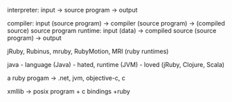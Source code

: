 interpreter: input -> source program -> output

compiler: input (source program) -> compiler (source program) -> (compiled source) source program
runtime: input (data) -> compiled source (source program) -> output


jRuby, Rubinus, mruby, RubyMotion, MRI (ruby runtimes)

java - language (Java) - hated, runtime (JVM) - loved (jRuby, Clojure, Scala)


a ruby progam -> .net, jvm, objective-c, c

xmllib -> posix program +  c bindings +ruby
